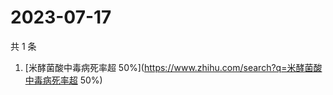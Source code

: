 # 2023-07-17

共 1 条

<!-- BEGIN -->
<!-- 最后更新时间 Mon Jul 17 2023 01:02:16 GMT+0800 (China Standard Time) -->

1. [米酵菌酸中毒病死率超
   50%](https://www.zhihu.com/search?q=米酵菌酸中毒病死率超 50%)

<!-- END -->
